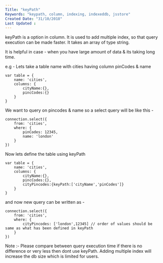 ```yaml
---
Title: "keyPath"
Keywords: "keypath, column, indexing, indexeddb, jsstore"
Created Date: "31/10/2018"
Last Updated : 
---
```


keyPath is a option in column. It is used to add multiple index, so that query execution can be made faster. It takes an array of type string.

It is helpful in case - when you have large amount of data & its taking long time.

e.g - Lets take a table name with cities having column pinCodes & name

```
var table = {
    name: 'cities',
    columns: {
        cityName:{},
        pincCodes:{}
    }
}

```

We want to query on pincodes & name so a select query will be like this - 

```
connection.select({
    from: 'cities',
    where: {
        pinCodes: 12345,
        name: 'london'
    }
})
```

Now lets define the table using keyPath 

```
var table = {
    name: 'cities',
    columns: {
        cityName:{},
        pincCodes:{},
        cityPincodes:{keyPath:['cityName','pinCodes']}
    }
}

```

and now new query can be written as - 

```
connection.select({
    from: 'cities',
    where: {
        cityPincodes: ['london',12345] // order of values should be same as what has been defined in keyPath
    }
})
```

Note :- Please compare between query execution time if there is no difference or very less then dont use keyPath. Adding multiple index will increase the db size which is limited for users.